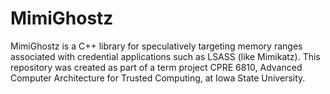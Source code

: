 # MimiGhostz
MimiGhostz is a C++ library for speculatively targeting memory ranges associated with credential applications such as LSASS (like Mimikatz). This repository was created as part of a term project CPRE 6810, Advanced Computer Architecture for Trusted Computing, at Iowa State University.
